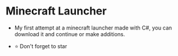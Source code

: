 # Minecraft Launcher

- My first attempt at a minecraft launcher made with C#, you can download it and continue or make additions.

- ⭐ Don't forget to star
